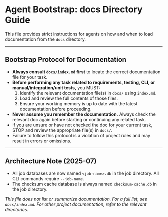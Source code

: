 # Agent Bootstrap: docs Directory Guide

This file provides strict instructions for agents on how and when to load documentation from the `docs` directory.

---

## Bootstrap Protocol for Documentation

- **Always consult `docs/index.md` first** to locate the correct documentation file for your task.
- **Before performing any task related to requirements, testing, CLI, or manual/integration/unit tests,** you MUST:
  1. Identify the relevant documentation file(s) in `docs/` using `index.md`.
  2. Load and review the full contents of those files.
  3. Ensure your working memory is up to date with the latest documentation before proceeding.
- **Never assume you remember the documentation.** Always check the relevant doc again before starting or continuing any related task.
- If you are unsure or have not checked the doc for your current task, STOP and review the appropriate file(s) in `docs/`.
- Failure to follow this protocol is a violation of project rules and may result in errors or omissions.

---

## Architecture Note (2025-07)
- All job databases are now named `<job-name>.db` in the job directory. All CLI commands require `--job-name`.
- The checksum cache database is always named `checksum-cache.db` in the job directory.

_This file does not list or summarize documentation. For a full list, see `docs/index.md`. For other project documentation, refer to the relevant directories._
